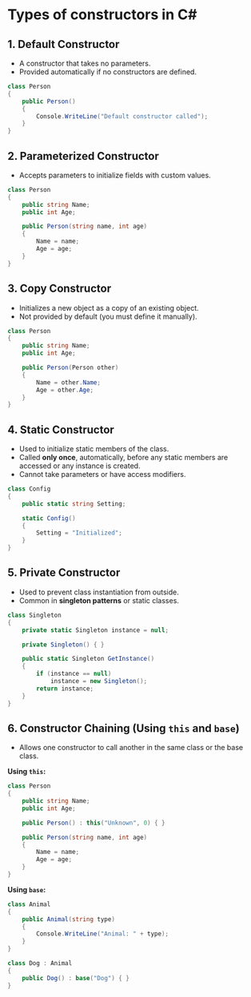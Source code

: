 # Types of constructors in C#

## 1. **Default Constructor**

* A constructor that takes no parameters.
* Provided automatically if no constructors are defined.

```csharp
class Person
{
    public Person()
    {
        Console.WriteLine("Default constructor called");
    }
}
```

## 2. **Parameterized Constructor**

* Accepts parameters to initialize fields with custom values.

```csharp
class Person
{
    public string Name;
    public int Age;

    public Person(string name, int age)
    {
        Name = name;
        Age = age;
    }
}
```

## 3. **Copy Constructor**

* Initializes a new object as a copy of an existing object.
* Not provided by default (you must define it manually).

```csharp
class Person
{
    public string Name;
    public int Age;

    public Person(Person other)
    {
        Name = other.Name;
        Age = other.Age;
    }
}
```

## 4. **Static Constructor**

* Used to initialize static members of the class.
* Called **only once**, automatically, before any static members are accessed or any instance is created.
* Cannot take parameters or have access modifiers.

```csharp
class Config
{
    public static string Setting;

    static Config()
    {
        Setting = "Initialized";
    }
}
```

## 5. **Private Constructor**

* Used to prevent class instantiation from outside.
* Common in **singleton patterns** or static classes.

```csharp
class Singleton
{
    private static Singleton instance = null;

    private Singleton() { }

    public static Singleton GetInstance()
    {
        if (instance == null)
            instance = new Singleton();
        return instance;
    }
}
```

## 6. **Constructor Chaining (Using `this` and `base`)**

* Allows one constructor to call another in the same class or the base class.

**Using `this`:**

```csharp
class Person
{
    public string Name;
    public int Age;

    public Person() : this("Unknown", 0) { }

    public Person(string name, int age)
    {
        Name = name;
        Age = age;
    }
}
```

**Using `base`:**

```csharp
class Animal
{
    public Animal(string type)
    {
        Console.WriteLine("Animal: " + type);
    }
}

class Dog : Animal
{
    public Dog() : base("Dog") { }
}
```

